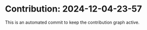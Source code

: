 # Contribution: 2024-12-04-23-57
This is an automated commit to keep the contribution graph active.
